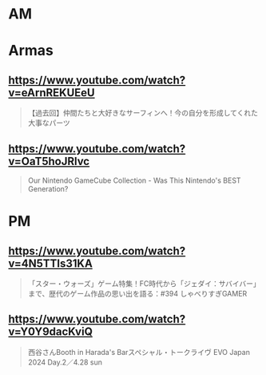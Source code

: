 # AM
# Armas

## https://www.youtube.com/watch?v=eArnREKUEeU

> 【過去回】仲間たちと大好きなサーフィンへ！今の自分を形成してくれた大事なパーツ

## https://www.youtube.com/watch?v=OaT5hoJRlvc

> Our Nintendo GameCube Collection - Was This Nintendo's BEST Generation? 

# PM

## https://www.youtube.com/watch?v=4N5TTIs31KA 

> 「スター・ウォーズ」ゲーム特集！FC時代から「ジェダイ：サバイバー」まで、歴代のゲーム作品の思い出を語る：#394 しゃべりすぎGAMER 

## https://www.youtube.com/watch?v=Y0Y9dacKviQ

> 西谷さんBooth in Harada's Barスペシャル・トークライヴ EVO Japan 2024 Day.2／4.28 sun 
